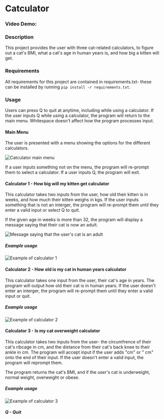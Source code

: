# Catculator
### Video Demo: 

### __Description__

This project provides the user with three cat-related calculators, to figure out a cat's BMI, what a cat's age in human years is, and how big a kitten will get. 

### __Requirements__

All requirements for this project are contained in requirements.txt- these can be installed by running ```pip install -r requirements.txt```.

### __Usage__

Users can press Q to quit at anytime, including while using a calculator. If the user inputs Q while using a calculator, the program will return to the main menu. Whitespace doesn't affect how the program processes input. 

#### __Main Menu__

The user is presented with a menu showing the options for the different calculators. 

![Catculator main menu](https://github.com/Ava-HW/CS50p-final-project/assets/126925721/bcde1cf3-a86e-419c-9627-9b270579f19a)

If a user inputs something not on the menu, the program will re-prompt them to select a calculator. If a user inputs Q, the program will exit. 

#### __Calculator 1 - How big will my kitten get calculator__

This calculator takes two inputs from the user, how old their kitten is in weeks, and how much their kitten weighs in kgs. If the user inputs something that is not an interger, the program will re-prompt them until they enter a valid input or select Q to quit. 

If the given age in weeks is more than 32, the program will display a message saying that their cat is now an adult. 

![Message saying that the user's cat is an adult](https://github.com/Ava-HW/CS50p-final-project/assets/126925721/ebd610d5-99d6-41e1-93a8-a4fa45e071f8)

##### Example usage

![Example of calculator 1](https://github.com/Ava-HW/CS50p-final-project/assets/126925721/35bcb8ce-e44e-4a15-9588-45ea70d59ee7)

#### __Calculator 2 - How old is my cat in human years calculator__

This calculator takes one input from the user, their cat's age in years. The program will output how old their cat is in human years. If the user doesn't enter an interger, the program will re-prompt them until they enter a valid input or quit. 

##### Example usage

![Example of calculator 2](https://github.com/Ava-HW/CS50p-final-project/assets/126925721/8d0b174e-2148-4a31-ad11-e77d036fa0d4)

#### __Calculator 3 - Is my cat overweight calculator__

This calculator takes two inputs from the user- the circumfrence of their cat's ribcage in cm, and the distance from their cat's back knee to their ankle in cm. The program will accept input if the user adds "cm" or " cm" onto the end of their input. If the user doesn't enter a valid input, the program will reprompt them. 

The program returns the cat's BMI, and if the user's cat is underweight, normal weight, overweight or obese. 

##### Example usage

![Example of calculator 3](https://github.com/Ava-HW/CS50p-final-project/assets/126925721/350bf287-0764-4276-a7ee-ceedb7d77ec5)

#### ___Q - Quit___








